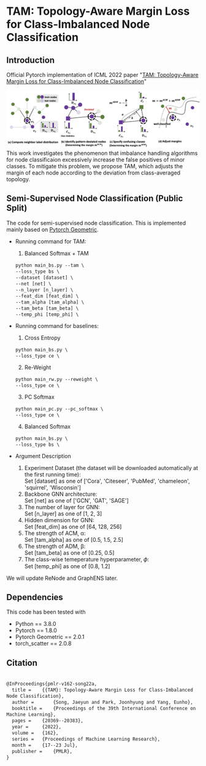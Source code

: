 # TAM: Topology-Aware Margin Loss for Class-Imbalanced Node Classification

## Introduction

Official Pytorch implementation of ICML 2022 paper "[TAM: Topology-Aware Margin Loss for Class-Imbalanced Node Classification](https://proceedings.mlr.press/v162/song22a)"

![Overview Figure](figures/tam_concept.png)
This work investigates the phenomenon that imbalance handling algorithms for node classificaion excessively increase the false positives of minor classes.
To mitigate this problem, we propose TAM, which adjusts the margin of each node according to the deviation from class-averaged topology.

## Semi-Supervised Node Classification (Public Split)

The code for semi-supervised node classification. 
This is implemented mainly based on [Pytorch Geometric](https://github.com/rusty1s/pytorch_geometric).

- Running command for TAM:
  1. Balanced Softmax + TAM
    ```
    python main_bs.py --tam \
    --loss_type bs \
    --dataset [dataset] \
    --net [net] \
    --n_layer [n_layer] \
    --feat_dim [feat_dim] \
    --tam_alpha [tam_alpha] \
    --tam_beta [tam_beta] \
    --temp_phi [temp_phi] \
    ```

- Running command for baselines:
  1. Cross Entropy
    ```
    python main_bs.py \
    --loss_type ce \
    ```
  2. Re-Weight
    ```
    python main_rw.py --reweight \
    --loss_type ce \
    ```
  3. PC Softmax
    ```
    python main_pc.py --pc_softmax \
    --loss_type ce \
    ```
  4. Balanced Softmax
    ```
    python main_bs.py \
    --loss_type bs \ 
    ```

- Argument Description
  1. Experiment Dataset (the dataset will be downloaded automatically at the first running time):\
       Set [dataset] as one of ['Cora', 'Citeseer', 'PubMed', 'chameleon', 'squirrel', 'Wisconsin']
  2. Backbone GNN architecture:\
       Set [net] as one of ['GCN', 'GAT', 'SAGE']
  3. The number of layer for GNN:\
       Set [n_layer] as one of [1, 2, 3]
  4. Hidden dimension for GNN:\
       Set [feat_dim] as one of [64, 128, 256]
  5. The strength of ACM, α:\
       Set [tam_alpha] as one of [0.5, 1.5, 2.5]
  6. The strength of ADM, β:\
       Set [tam_beta] as one of [0.25, 0.5]
  7. The class-wise temeperature hyperparameter, 𝜙: \
       Set [temp_phi] as one of [0.8, 1.2]

We will update ReNode and GraphENS later.

## Dependencies
This code has been tested with 
- Python == 3.8.0
- Pytorch == 1.8.0
- Pytorch Geometric == 2.0.1
- torch_scatter == 2.0.8

## Citation
```

@InProceedings{pmlr-v162-song22a,
  title = 	 {{TAM}: Topology-Aware Margin Loss for Class-Imbalanced Node Classification},
  author =       {Song, Jaeyun and Park, Joonhyung and Yang, Eunho},
  booktitle = 	 {Proceedings of the 39th International Conference on Machine Learning},
  pages = 	 {20369--20383},
  year = 	 {2022},
  volume = 	 {162},
  series = 	 {Proceedings of Machine Learning Research},
  month = 	 {17--23 Jul},
  publisher =    {PMLR},
}

```
